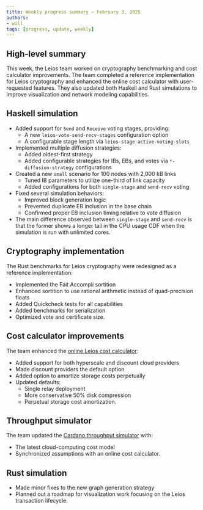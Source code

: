 ```yaml
---
title: Weekly progress summary – February 3, 2025
authors:
- will
tags: [progress, update, weekly]
---
```


## High-level summary

This week, the Leios team worked on cryptography benchmarking and cost calculator improvements. The team completed a reference implementation for Leios cryptography and enhanced the online cost calculator with user-requested features. They also updated both Haskell and Rust simulations to improve visualization and network modeling capabilities.

## Haskell simulation

- Added support for `Send` and `Receive` voting stages, providing:
  - A new `leios-vote-send-recv-stages` configuration option
  - A configurable stage length via `leios-stage-active-voting-slots`
- Implemented multiple diffusion strategies:
  - Added oldest-first strategy
  - Added configurable strategies for IBs, EBs, and votes via `*-diffusion-strategy`
    configurations
- Created a new `small` scenario for 100 nodes with 2,000 kB links
  - Tuned IB parameters to utilize one-third of link capacity
  - Added configurations for both `single-stage` and `send-recv` voting
- Fixed several simulation behaviors:
  - Improved block generation logic
  - Prevented duplicate EB inclusion in the base chain
  - Confirmed proper EB inclusion timing relative to vote diffusion
- The main difference observed between `single-stage` and `send-recv` is that the former
  shows a longer tail in the CPU usage CDF when the simulation is run with unlimited
  cores.

## Cryptography implementation

The Rust benchmarks for Leios cryptography were redesigned as a reference
implementation:

- Implemented the Fait Accompli sortition
- Enhanced sortition to use rational arithmetic instead of quad-precision floats
- Added Quickcheck tests for all capabilities
- Added benchmarks for serialization
- Optimized vote and certificate size.

## Cost calculator improvements

The team enhanced the
[online Leios cost calculator](https://leios.cardano-scaling.org/cost-estimator/):

- Added support for both hyperscale and discount cloud providers
- Made discount providers the default option
- Added option to amortize storage costs perpetually
- Updated defaults:
  - Single relay deployment
  - More conservative 50% disk compression
  - Perpetual storage cost amortization.

## Throughput simulator

The team updated the
[Cardano throughput simulator](https://www.insightmaker.com/insight/4DU4kmFVCFDaq30ux29PCe/Cardano-Throughput-v0-3)
with:

- The latest cloud-computing cost model
- Synchronized assumptions with an online cost calculator.

## Rust simulation

- Made minor fixes to the new graph generation strategy
- Planned out a roadmap for visualization work focusing on the Leios transaction
  lifecycle.
